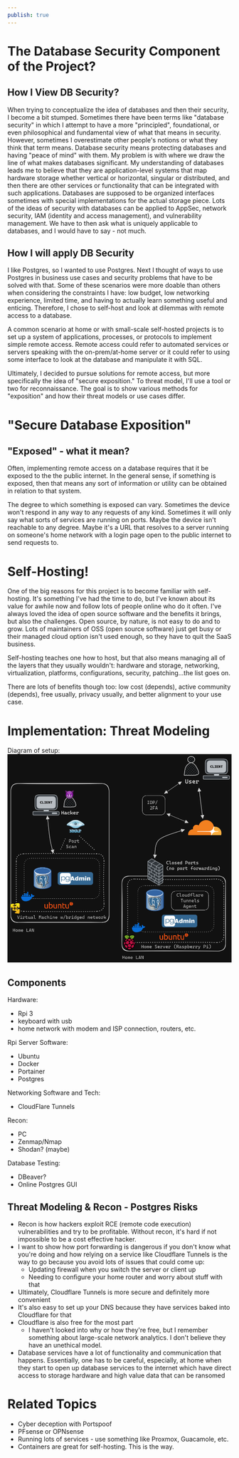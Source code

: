 ```yaml
---
publish: true
---
```

# The Database Security Component of the Project?
## How I View DB Security?
When trying to conceptualize the idea of databases and then their security, I become a bit stumped.  Sometimes there have been terms like "database security" in which I attempt to have a more "principled", foundational, or even philosophical and fundamental view of what that means in security.  However, sometimes I overestimate other people's notions or what they think that term means.  Database security means protecting databases and having "peace of mind" with them.  My problem is with where we draw the line of what makes databases significant.  My understanding of databases leads me to believe that they are application-level systems that map hardware storage whether vertical or horizontal, singular or distributed, and then there are other services or functionality that can be integrated with such applications.  Databases are supposed to be organized interfaces sometimes with special implementations for the actual storage piece.  Lots of the ideas of security with databases can be applied to AppSec, network security, IAM (identity and access management), and vulnerability management.  We have to then ask what is uniquely applicable to databases, and I would have to say - not much.
## How I will apply DB Security
I like Postgres, so I wanted to use Postgres. Next I thought of ways to use Postgres in business use cases and security problems that have to be solved with that. Some of these scenarios were more doable than others when considering the constraints I have: low budget, low networking experience, limited time, and having to actually learn something useful and enticing.  Therefore, I chose to self-host and look at dilemmas with remote access to a database.

A common scenario at home or with small-scale self-hosted projects is to set up a system of applications, processes, or protocols to implement simple remote access.  Remote access could refer to automated services or servers speaking with the on-prem/at-home server or it could refer to using some interface to look at the database and manipulate it with SQL. 

Ultimately, I decided to pursue solutions for remote access, but more specifically the idea of "secure exposition." To threat model, I'll use a tool or two for reconnaissance.  The goal is to show various methods for "exposition" and how their threat models or use cases differ.

# "Secure Database Exposition"
## "Exposed" - what it mean?
Often, implementing remote access on a database requires that it be exposed to the the public internet.  In the general sense, if something is exposed, then that means any sort of information or utility can be obtained in relation to that system. 

The degree to which something is exposed can vary.  Sometimes the device won't respond in any way to any requests of any kind.  Sometimes it will only say what sorts of services are running on ports.  Maybe the device isn't reachable to any degree.  Maybe it's a URL that resolves to a server running on someone's home network with a login page open to the public internet to send requests to.

# Self-Hosting!
One of the big reasons for this project is to become familiar with self-hosting. It's something I've had the time to do, but I've known about its value for awhile now and follow lots of people online who do it often.  I've always loved the idea of open source software and the benefits it brings, but also the challenges.  Open source, by nature, is not easy to do and to grow.  Lots of maintainers of OSS (open source software) just get busy or their managed cloud option isn't used enough, so they have to quit the SaaS business.

Self-hosting teaches one how to host, but that also means managing all of the layers that they usually wouldn't: hardware and storage, networking, virtualization, platforms, configurations, security, patching...the list goes on. 

There are lots of benefits though too: low cost (depends), active community (depends), free usually, privacy usually, and better alignment to your use case.

# Implementation: Threat Modeling

Diagram of setup:
![](../../__attachments/Secure%20Database%20Exposition/Project%20Workspace/IMG-20231204185659189.png)

## Components
Hardware:
- Rpi 3
- keyboard with usb
- home network with modem and ISP connection, routers, etc.

Rpi Server Software:
- Ubuntu
- Docker
- Portainer
- Postgres

Networking Software and Tech:
- CloudFlare Tunnels

Recon:
- PC 
- Zenmap/Nmap
- Shodan? (maybe)

Database Testing:
- DBeaver?
- Online Postgres GUI

## Threat Modeling & Recon - Postgres Risks
- Recon is how hackers exploit RCE (remote code execution) vulnerabilities and try to be profitable. Without recon, it's hard if not impossible to be a cost effective hacker.
- I want to show how port forwarding is dangerous if you don't know what you're doing and how relying on a service like Cloudflare Tunnels is the way to go because you avoid lots of issues that could come up:
	- Updating firewall when you switch the server or client up
	- Needing to configure your home router and worry about stuff with that
- Ultimately, Cloudflare Tunnels is more secure and definitely more convenient
- It's also easy to set up your DNS because they have services baked into Cloudflare for that
- Cloudflare is also free for the most part
	- I haven't looked into why or how they're free, but I remember something about large-scale network analytics.  I don't believe they have an unethical model.
- Database services have a lot of functionality and communication that happens.  Essentially, one has to be careful, especially, at home when they start to open up database services to the internet which have direct access to storage hardware and high value data that can be ransomed

# Related Topics
- Cyber deception with Portspoof
- PFsense or OPNsense
- Running lots of services - use something like Proxmox, Guacamole, etc.
- Containers are great for self-hosting.  This is the way.